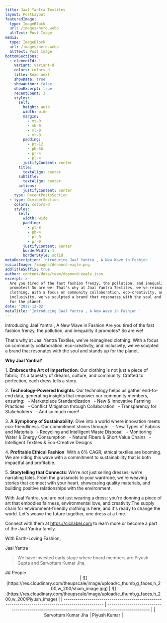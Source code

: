 ```yaml
---
title: Jaal Yantra Textiles
layout: PostLayout
featuredImage:
  type: ImageBlock
  url: /images/hero.webp
  altText: Post Image
media:
  type: ImageBlock
  url: /images/hero.webp
  altText: Post Image
bottomSections:
  - elementId: ''
    variant: variant-d
    colors: colors-d
    title: Read next
    showDate: true
    showAuthor: false
    showExcerpt: true
    recentCount: 3
    styles:
      self:
        height: auto
        width: wide
        margin:
          - mt-0
          - mb-0
          - ml-0
          - mr-0
        padding:
          - pt-12
          - pb-56
          - pr-4
          - pl-4
        justifyContent: center
      title:
        textAlign: center
      subtitle:
        textAlign: center
      actions:
        justifyContent: center
    type: RecentPostsSection
  - type: DividerSection
    colors: colors-d
    styles:
      self:
        width: wide
        padding:
          - pt-8
          - pb-4
          - pl-0
          - pr-0
        justifyContent: center
        borderWidth: 1
        borderStyle: solid
metaDescription: 'ntroducing Jaal Yantra , A New Wave in Fashion '
socialImage: /images/desmond-eagle.png
addTitleSuffix: true
author: content/data/team/desmond-eagle.json
excerpt: >-
  Are you tired of the fast fashion frenzy, the pollution, and inequality it
  promotes? So are we! That's why at Jaal Yantra Textiles, we've reimagined
  clothing. With a focus on community collaboration, eco-creativity, and
  inclusivity, we've sculpted a brand that resonates with the soul and stands up
  for the planet.
date: '2022-12-02'
metaTitle: 'Introducing Jaal Yantra , A New Wave in Fashion '
---
```

Introducing Jaal Yantra , A New Wave in Fashion Are you tired of the fast fashion frenzy, the pollution, and inequality it promotes? So are we!

That's why at Jaal Yantra Textiles, we've reimagined clothing. With a focus on community collaboration, eco-creativity, and inclusivity, we've sculpted a brand that resonates with the soul and stands up for the planet.

**Why Jaal Yantra?**

1\. **Embrace the Art of Imperfection**: Our clothing is not just a piece of fabric; it's a tapestry of dreams, culture, and community. Crafted to perfection, each dress tells a story.

2\. **Technology-Powered Insights**: Our technology helps us gather end-to-end data, generating insights that empower our community members, ensuring:   - Marketplace Standardization   - New & Innovative Farming Practices   - Conflict Mitigation through Collaboration   - Transparency for Stakeholders   - And so much more!

3\. **A Symphony of Sustainability**: Dive into a world where innovation meets eco-friendliness. Our commitment shines through:   - New Types of Fabrics and Materials   - Recycling and Intelligent Waste Disposal   - Monitoring Water & Energy Consumption   - Natural Fibers & Short Value Chains   - Intelligent Textiles & Eco-Creative Designs

4\. **Profitable Ethical Fashion**: With a 6% CAGR, ethical textiles are booming. We are riding this wave with a commitment to sustainability that is both impactful and profitable.

5\. **Storytelling that Connects**: We're not just selling dresses; we're narrating tales. From the grassroots to your wardrobe, we're weaving stories that connect with your heart, showcasing quality materials, and building positive relationships with the environment.

With Jaal Yantra, you are not just wearing a dress; you're donning a piece of art that embodies fairness, environmental love, and creativity.The supply chain for environment-friendly clothing is here, and it's ready to change the world. Let's weave the future together, one dress at a time.

Connect with them at <https://cicilabel.com> to learn more or become a part of the Jaal Yantra family.

With Earth-Loving Fashion,

Jaal Yantra

> We have invested early stage where board members are Piyush Gupta and Sarvottam Kumar Jha.

<div style="text-align: left">## People</div>

<div style="text-align: center">                               | ![](https://res.cloudinary.com/theupscale/image/upload/c_thumb,g_faces,h_200,w_200/sham_image.jpg) | ![](https://res.cloudinary.com/theupscale/image/upload/c_thumb,g_faces,h_200,w_200/Piyush_image) |
| -------------------------------------------------------------------------------------------------- | ------------------------------------------------------------------------------------------------ |
| Sarvottam Kumar Jha                                                                                | Piyush Kumar                                                                                     |</div>

